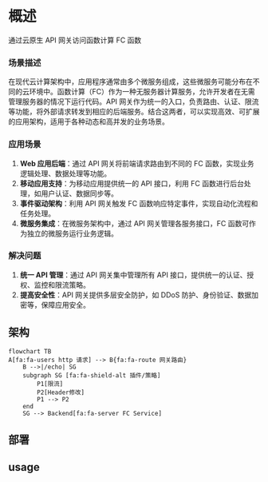 # 概述
通过云原生 API 网关访问函数计算 FC 函数


### 场景描述
在现代云计算架构中，应用程序通常由多个微服务组成，这些微服务可能分布在不同的云环境中。函数计算（FC）作为一种无服务器计算服务，允许开发者在无需管理服务器的情况下运行代码。API 网关作为统一的入口，负责路由、认证、限流等功能，将外部请求转发到相应的后端服务。结合这两者，可以实现高效、可扩展的应用架构，适用于各种动态和高并发的业务场景。

### 应用场景
1. **Web 应用后端**：通过 API 网关将前端请求路由到不同的 FC 函数，实现业务逻辑处理、数据处理等功能。
2. **移动应用支持**：为移动应用提供统一的 API 接口，利用 FC 函数进行后台处理，如用户认证、数据同步等。
3. **事件驱动架构**：利用 API 网关触发 FC 函数响应特定事件，实现自动化流程和任务处理。
4. **微服务集成**：在微服务架构中，通过 API 网关管理各服务接口，FC 函数可作为独立的微服务运行业务逻辑。

### 解决问题
1. **统一 API 管理**：通过 API 网关集中管理所有 API 接口，提供统一的认证、授权、监控和限流策略。
2. **提高安全性**：API 网关提供多层安全防护，如 DDoS 防护、身份验证、数据加密等，保障应用安全。

## 架构
```mermaid
flowchart TB
A[fa:fa-users http 请求] --> B{fa:fa-route 网关路由}
	B -->|/echo| SG
	subgraph SG [fa:fa-shield-alt 插件/策略]
		P1[限流]
		P2[Header修改]
		P1 --> P2
	end
	SG --> Backend[fa:fa-server FC Service]
```
## 部署

## usage